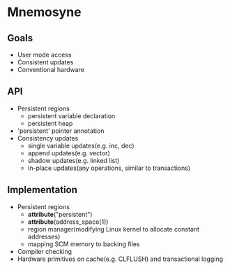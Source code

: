# Mnemosyne

## Goals
- User mode access
- Consistent updates
- Conventional hardware


## API

- Persistent regions
  - persistent variable declaration
  - persistent heap
- 'persistent' pointer annotation
- Consistency updates
  - single variable updates(e.g. inc, dec)
  - append updates(e.g. vector)
  - shadow updates(e.g. linked list)
  - in-place updates(any operations, similar to transactions)


## Implementation
- Persistent regions
  - __attribute__("persistent")
  - __attribute__(address_space(1))
  - region manager(modifying Linux kernel to allocate constant addresses)
  - mapping SCM memory to backing files
- Compiler checking
- Hardware primitives on cache(e.g. CLFLUSH) and transactional logging
